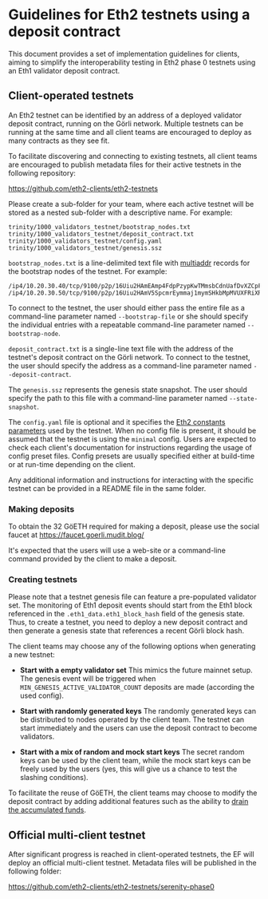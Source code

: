 # Guidelines for Eth2 testnets using a deposit contract

This document provides a set of implementation guidelines for clients, aiming to simplify the interoperability testing in Eth2 phase 0 testnets using an Eth1 validator deposit contract.

## Client-operated testnets

An Eth2 testnet can be identified by an address of a deployed validator deposit contract, running on the Görli network. Multiple testnets can be running at the same time and all client teams are encouraged to deploy as many contracts as they see fit. 

To facilitate discovering and connecting to existing testnets, all client teams are encouraged to publish metadata files for their active testnets in the following repository:

https://github.com/eth2-clients/eth2-testnets

Please create a sub-folder for your team, where each active testnet will be stored as a nested sub-folder with a descriptive name. For example: 

```
trinity/1000_validators_testnet/bootstrap_nodes.txt
trinity/1000_validators_testnet/deposit_contract.txt
trinity/1000_validators_testnet/config.yaml
trinity/1000_validators_testnet/genesis.ssz
```

`bootstrap_nodes.txt` is a line-delimited text file with [multiaddr](https://github.com/multiformats/multiaddr) records for the bootstrap nodes of the testnet. For example:

```
/ip4/10.20.30.40/tcp/9100/p2p/16Uiu2HAmEAmp4FdpPzypKwTMmsbCdnUafDvXZCpFrUDbYJZNk7hX
/ip4/10.20.30.50/tcp/9100/p2p/16Uiu2HAmV5SpcmrEymmaj1mymSHkbMpMVUXFRiXRxpHkfWdQ7bi3
```

To connect to the testnet, the user should either pass the entire file as a command-line parameter named `--bootstrap-file` or she should specify the individual entries with a repeatable command-line parameter named `--bootstrap-node`.

`deposit_contract.txt` is a single-line text file with the address of the testnet's deposit contract on the Görli network. To connect to the testnet, the user should specify the address as a command-line parameter named `--deposit-contract`.

The `genesis.ssz` represents the genesis state snapshot. The user should specify the path to this file with a command-line parameter named `--state-snapshot`.

The `config.yaml` file is optional and it specifies the [Eth2 constants parameters](https://github.com/ethereum/eth2.0-specs/tree/dev/configs) used by the testnet. When no config file is present, it should be assumed that the testnet is using the `minimal` config. Users are expected to check each client's documentation for instructions regarding the usage of config preset files. Config presets are usually specified either at build-time or at run-time depending on the client.

Any additional information and instructions for interacting with the specific testnet can be provided in a README file in the same folder.

### Making deposits

To obtain the 32 GöETH required for making a deposit, please use the social faucet at https://faucet.goerli.mudit.blog/

It's expected that the users will use a web-site or a command-line command provided by the client to make a deposit.

### Creating testnets

Please note that a testnet genesis file can feature a pre-populated validator set. The monitoring of Eth1 deposit events should start from the Eth1 block referenced in the `.eth1_data.eth1_block_hash` field of the genesis state. Thus, to create a testnet, you need to deploy a new deposit contract and then generate a genesis state that references a recent Görli block hash.

The client teams may choose any of the following options when generating a new testnet:

* **Start with a empty validator set**
  This mimics the future mainnet setup. The genesis event will be triggered when `MIN_GENESIS_ACTIVE_VALIDATOR_COUNT` deposits are made (according the used config).

* **Start with randomly generated keys**
  The randomly generated keys can be distributed to nodes operated by the client team. The testnet can start immediately and the users can use the deposit contract to become validators.
  
* **Start with a mix of random and mock start keys**
  The secret random keys can be used by the client team, while the mock start keys can be freely used by the users (yes, this will give us a chance to test the slashing conditions).

To facilitate the reuse of GöETH, the client teams may choose to modify the deposit contract by adding additional features such as the ability to [drain the accumulated funds](https://github.com/prysmaticlabs/prysm/blob/master/contracts/deposit-contract/depositContract.v.py#L121).


## Official multi-client testnet

After significant progress is reached in client-operated testnets, the EF will deploy an official multi-client testnet. Metadata files will be published in the following folder:

https://github.com/eth2-clients/eth2-testnets/serenity-phase0



